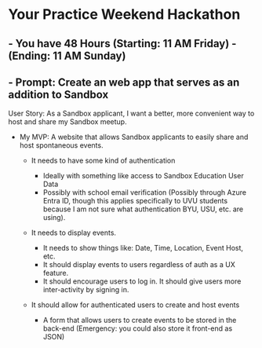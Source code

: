# Your Practice Weekend Hackathon
## - You have 48 Hours (Starting: 11 AM Friday) - (Ending: 11 AM Sunday)
## - Prompt: Create an web app that serves as an addition to Sandbox

User Story: As a Sandbox applicant, I want a better, more convenient way to host and share my Sandbox meetup.

* My MVP: A website that allows Sandbox applicants to easily share and host spontaneous events.

  - It needs to have some kind of authentication
    * Ideally with something like access to Sandbox Education User Data
    * Possibly with school email verification (Possibly through Azure Entra ID, though this applies specifically to UVU students because I am not sure what authentication BYU, USU, etc. are using).
    
  - It needs to display events.
    * It needs to show things like: Date, Time, Location, Event Host, etc.
    * It should display events to users regardless of auth as a UX feature.
    * It should encourage users to log in. It should give users more inter-activity by signing in.

  - It should allow for authenticated users to create and host events
    * A form that allows users to create events to be stored in the back-end (Emergency: you could also store it front-end as JSON)
